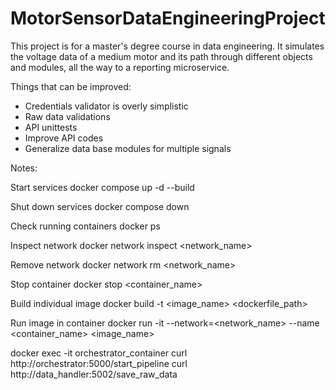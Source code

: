 # MotorSensorDataEngineeringProject
This project is for a master's degree course in data engineering. It simulates the voltage data of a medium motor and its path through different objects and modules, all the way to a reporting microservice.

Things that can be improved:
- Credentials validator is overly simplistic
- Raw data validations
- API unittests
- Improve API codes
- Generalize data base modules for multiple signals

Notes:

Start services
docker compose up -d --build

Shut down services
docker compose down

Check running containers
docker ps

Inspect network
docker network inspect <network_name>

Remove network
docker network rm <network_name>    

Stop container
docker stop <container_name>

Build individual image
docker build -t <image_name> <dockerfile_path>

Run image in container
docker run -it --network=<network_name> --name <container_name> <image_name>

docker exec -it orchestrator_container curl http://orchestrator:5000/start_pipeline
curl http://data_handler:5002/save_raw_data